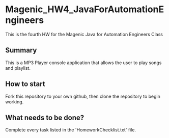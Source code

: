 # Magenic_HW4_JavaForAutomationEngineers
This is the fourth HW for the Magenic Java for Automation Engineers Class

## Summary
This is a MP3 Player console application that allows the user to play songs and playlist.

## How to start
Fork this repository to your own github, then clone the repository to begin working.

## What needs to be done?
Complete every task listed in the 'HomeworkChecklist.txt' file.
